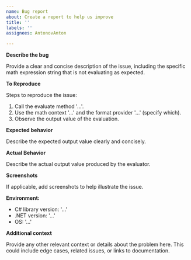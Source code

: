 ```yaml
---
name: Bug report
about: Create a report to help us improve
title: ''
labels: ''
assignees: AntonovAnton

---
```


**Describe the bug**

Provide a clear and concise description of the issue, including the specific math expression string that is not evaluating as expected.

**To Reproduce**

Steps to reproduce the issue:
1. Call the evaluate method '...'.
2. Use the math context '...' and the format provider '...' (specify which).
4. Observe the output value of the evaluation.

**Expected behavior**

Describe the expected output value clearly and concisely.

**Actual Behavior**

Describe the actual output value produced by the evaluator.

**Screenshots**

If applicable, add screenshots to help illustrate the issue.

**Environment:**
- C# library version: '...'
- .NET version: '...'
- OS: '...'

**Additional context**

Provide any other relevant context or details about the problem here. This could include edge cases, related issues, or links to documentation.
